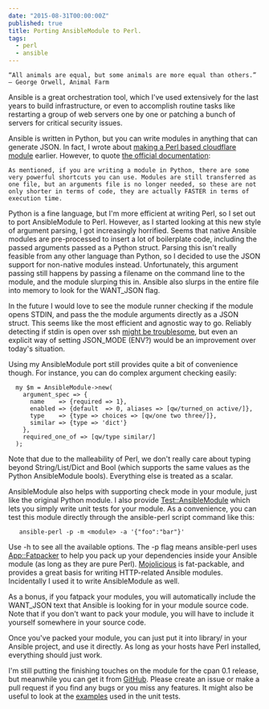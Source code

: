 ```yaml
---
date: "2015-08-31T00:00:00Z"
published: true
title: Porting AnsibleModule to Perl.
tags:
  - perl
  - ansible
---
```


    “All animals are equal, but some animals are more equal than others.”
    ― George Orwell, Animal Farm

Ansible is a great orchestration tool, which I've used extensively for the last years to build infrastructure, or even to accomplish routine tasks like restarting a group of web servers one by one or patching a bunch of servers for critical security issues.

Ansible is written in Python, but you can write modules in anything that can generate JSON. In fact, I wrote about [making a Perl based cloudflare module]() earlier. However, to quote [the official documentation]():

    As mentioned, if you are writing a module in Python, there are some very powerful shortcuts you can use. Modules are still transferred as one file, but an arguments file is no longer needed, so these are not only shorter in terms of code, they are actually FASTER in terms of execution time.

Python is a fine language, but I'm more efficient at writing Perl, so I set out to port AnsibleModule to Perl. However, as I started looking at this new style of argument parsing, I got increasingly horrified. Seems that native Ansible modules are pre-processed to insert a lot of boilerplate code, including the passed arguments passed as a Python struct. Parsing this isn't really feasible from any other language than Python, so I decided to use the JSON support for non-native modules instead. Unfortunately, this argument passing still happens by passing a filename on the command line to the module, and the module slurping this in. Ansible also slurps in the entire file into memory to look for the WANT_JSON flag.

In the future I would love to see the module runner checking if the module opens STDIN, and pass the the module arguments directly as a JSON struct. This seems like the most efficient and agnostic way to go. Reliably detecting if stdin is open over ssh [might be troublesome](http://stackoverflow.com/questions/911168/how-to-detect-if-my-shell-script-is-running-through-a-pipe), but even an explicit way of setting JSON_MODE (ENV?) would be an improvement over today's situation.

Using my AnsibleModule port still provides quite a bit of convenience though. For instance, you can do complex argument checking easily:

```
  my $m = AnsibleModule->new(
    argument_spec => {
      name    => {required => 1},
      enabled => {default  => 0, aliases => [qw/turned_on active/]},
      type    => {type => choices => [qw/one two three/]},
      similar => {type => 'dict'}
    },
    required_one_of => [qw/type similar/]
  );
```

Note that due to the malleability of Perl, we don't really care about typing beyond String/List/Dict and Bool (which supports the same values as the Python AnsibleModule bools). Everything else is treated as a scalar.

AnsibleModule also helps with supporting check mode in your module, just like the original Python module. I also provide [Test::AnsibleModule]() which lets you simply write unit tests for your module. As a convenience, you can test this module directly through the ansible-perl script command like this:

```
   ansible-perl -p -m <module> -a '{"foo":"bar"}'
```

Use -h to see all the available options. The -p flag means ansible-perl uses [App::Fatpacker](https://metacpan.org/pod/App::FatPacker) to help you pack up your dependencies inside your Ansible module (as long as they are pure Perl). [Mojolicious](http://mojolicio.us/) is fat-packable, and provides a great basis for writing HTTP-related Ansible modules. Incidentally I used it to write AnsibleModule as well.

As a bonus, if you fatpack your modules, you will automatically include the WANT_JSON text that Ansible is looking for in your module source code. Note that if you don't want to pack your module, you will have to include it yourself somewhere in your source code.

Once you've packed your module, you can just put it into library/ in your Ansible project, and use it directly. As long as your hosts have Perl installed, everything should just work.

I'm still putting the finishing touches on the module for the cpan 0.1 release, but meanwhile you can get it from [GitHub](http://github.com/marcusramberg/AnsibleModule). Please create an issue or make a pull request if you find any bugs or you miss any features. It might also be useful to look at the [examples](https://github.com/marcusramberg/AnsibleModule/tree/master/t/ext) used in the unit tests.
